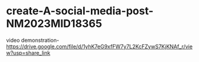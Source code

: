 # create-A-social-media-post-NM2023MID18365
video demonstration-https://drive.google.com/file/d/1yhK7eG9xfFW7y7L2KcFZywS7KjKNAf_r/view?usp=share_link
